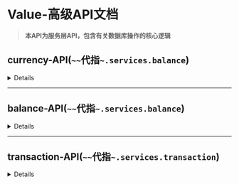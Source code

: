 # Value-高级API文档

> **本API为服务层API，包含有关数据库操作的核心逻辑**

## currency-API(`~~`代指`~.services.balance`)

<details>

### `~~.list_currencies`

```python
async def list_currencies(session: AsyncSession):
    """获取已存在的货币

    Args:
        session (AsyncSession): 异步Session

    Returns:
        Sequence[CurrencyMeta]: 返回货币列表
    """
    ...
```

### `~~.update_currency`

```python
async def update_currency(
    currency_data: CurrencyData,
    session: AsyncSession,
) -> CurrencyMeta:
    """更新一个货币

    Args:
        currency_data (CurrencyData): 货币元信息
        session (AsyncSession): 异步Session. Defaults to None.

    Returns:
        CurrencyMeta: 货币元信息模型
    """
    ...
```

### `~~.remove_currency`

```python
async def remove_currency(currency_id: str, session: AsyncSession):
    """删除一个货币(警告！会移除关联账户！)

    Args:
        currency_id (str): 货币ID
        session (AsyncSession ): 异步Session.
    """
    ...
```

### `~~.getcurrency`

```python
async def getcurrency(currency_id: str, session: AsyncSession) -> CurrencyMeta | None:
    """获取一个货币的元信息

    Args:
        session (AsyncSession): SQLAlchemy的异步session
        currency_id (str): 货币唯一ID

    Returns:
        CurrencyMeta | None: 货币元数据（不存在为None）
    """
    ...
```

### `~~.get_or_create_currency`

```python
async def get_or_create_currency(
    currency_data: CurrencyData,
    session: AsyncSession,
) -> tuple[CurrencyMeta, bool]:
    """获取或创建新货币（如果存在就获取）

    Args:
        session (AsyncSession): SQLAlchemy的异步session
        currency_data (CurrencyData): 货币元信息

    Returns:
        tuple[CurrencyMeta, bool] 元数据和是否创建
    """
    ...
```

### `~~.get_default_currency`

```python
async def get_default_currency(session: AsyncSession) -> CurrencyMeta:
    """获取默认货币

    Args:
        session (AsyncSession | None, optional): 异步会话. Defaults to None.

    Returns:
        CurrencyMeta: 货币元数据
    """
    ...
```


</details>

---

## balance-API(`~~`代指`~.services.balance`)

<details>

### `~~.get_or_create_account`

```python
async def get_or_create_account(
    user_id: str,
    currency_id: str,
    session: AsyncSession,
) -> UserAccount:
    """获取或创建一个货币的账户

    Args:
        user_id (str): 用户ID
        currency_id (str): 货币ID
        session (AsyncSession): 异步会话. Defaults to None.

    Returns:
        UserAccount: 用户数据模型
    """
    ...
```

### `~~.del_account`

```python
async def del_account(
    account_id: str, session: AsyncSession | None = None, fail_then_throw: bool = False
) -> bool:
    """删除账户

    Args:
        session (AsyncSession | None, optional): 异步会话. Defaults to None.
        user_id (str): 用户ID
    """
    ...
```

### `~~.list_accounts`

```python
async def list_accounts(
    session: AsyncSession,
    currency_id: str | None = None,
):
    """列出所有账户

    Args:
        session (AsyncSession): 异步会话. Defaults to None.

    Returns:
        Sequence[UserAccount]: 所有账户（指定或所有货币的）
    """
    ...
```

### `~~.del_balance`

```python
async def del_balance(
    user_id: str,
    currency_id: str,
    amount: float,
    source: str = "",
    session: AsyncSession | None = None,
) -> dict[str, Any]:
    """异步减少余额

    Args:
        user_id (str): 用户ID
        currency_id (str): 货币ID
        amount (float): 数量
        source (str, optional): 来源说明. Defaults to "".
        session (AsyncSession | None, optional): 数据库异步会话. Defaults to None.

    Returns:
        dict[str, Any]: 包含是否成功的说明
    """
    ...
```

### `~~.add_balance`

```python
async def add_balance(
    user_id: str,
    currency_id: str,
    amount: float,
    source: str = "",
    session: AsyncSession | None = None,
) -> dict[str, Any]:
    """异步增加余额

    Args:
        user_id (str): 用户ID
        currency_id (str): 货币ID
        amount (float): 数量
        source (str, optional): 来源说明. Defaults to "".
        session (AsyncSession | None, optional): 数据库异步会话. Defaults to None.

    Returns:
        dict[str, Any]: 是否成功("success")，消息说明("message")
    """
    ...
```

### `~~.transfer_funds`

```python
async def transfer_funds(
    fromuser_id: str,
    touser_id: str,
    currency_id: str,
    amount: float,
    source: str = "transfer",
    session: AsyncSession | None = None,
) -> dict[str, Any]:
    """异步转账

    Args:
        fromuser_id (str): 源用户ID
        touser_id (str): 目标用户ID
        currency_id (str): 货币ID
        amount (float): 数量
        source (str, optional): 源说明. Defaults to "transfer".
        session (AsyncSession | None, optional): 数据库异步Session. Defaults to None.

    Returns:
        dict[str, Any]: 如果成功则包含"from_balance"（源账户现在的balance），"to_balance"（目标账户现在的balance），否则包含"message"（错误消息）字段
    """
    ...
```


</details>

---

## transaction-API(`~~`代指`~.services.transaction`)

<details>

### `~~.get_transaction_history`

```python
async def get_transaction_history(
    account_id: str,
    limit: int = 100,
    session: AsyncSession | None = None,
):
    """获取一个用户的交易记录

    Args:
        session (AsyncSession | None, optional): 异步数据库会话
        account_id (str): 用户UUID(应自行处理)
        limit (int, optional): 数据条数. Defaults to 100.

    Returns:
        Sequence[Transaction]: 记录列表
    """
    ...
```

### `~~.remove_transaction`

```python
async def remove_transaction(
    transaction_id: str,
    session: AsyncSession | None = None,
    fail_then_throw: bool = False,
) -> bool:
    """删除交易记录

    Args:
        transaction_id (str): 交易ID
        session (AsyncSession | None, optional): 异步数据库会话. Defaults to None.
        fail_then_throw (bool, optional): 如果失败则抛出异常. Defaults to False.

    Returns:
        bool: 是否成功
    """
    ...
```

</details>
